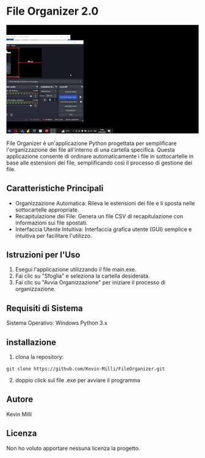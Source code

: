 # File Organizer 2.0

![Alt text](videoDimostrativo.gif)

File Organizer è un'applicazione Python progettata per semplificare l'organizzazione dei file all'interno di una cartella specifica. 
Questa applicazione consente di ordinare automaticamente i file in sottocartelle in base alle estensioni dei file, semplificando così il processo di gestione dei file.

## Caratteristiche Principali

- Organizzazione Automatica: Rileva le estensioni dei file e li sposta nelle sottocartelle appropriate.
- Recapitulazione dei File: Genera un file CSV di recapitulazione con informazioni sui file spostati.
- Interfaccia Utente Intuitiva: Interfaccia grafica utente (GUI) semplice e intuitiva per facilitare l'utilizzo.

## Istruzioni per l'Uso

1. Esegui l'applicazione utilizzando il file main.exe.
2. Fai clic su "Sfoglia" e seleziona la cartella desiderata.
3. Fai clic su "Avvia Organizzazione" per iniziare il processo di organizzazione.

## Requisiti di Sistema

Sistema Operativo: Windows
Python 3.x

## installazione

1. clona la repository:
```
git clone https://github.com/Kevin-Milli/FileOrganizer.git
```
2. doppio click sul file .exe per avviare il programma

## Autore

Kevin Milli

## Licenza

Non ho voluto apportare nessuna licenza la progetto.


